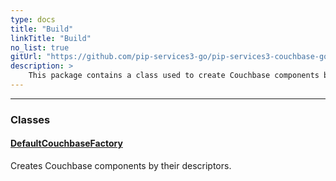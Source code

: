 ```yaml
---
type: docs
title: "Build"
linkTitle: "Build"
no_list: true
gitUrl: "https://github.com/pip-services3-go/pip-services3-couchbase-go"
description: >
    This package contains a class used to create Couchbase components by their descriptors.
---
```

---
<div class="module-body"> 

### Classes

#### [DefaultCouchbaseFactory](default_couchbase_factory)
Creates Couchbase components by their descriptors.


</div>

